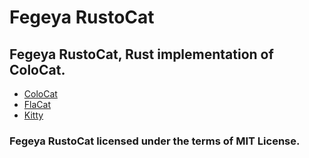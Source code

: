 # Fegeya RustoCat
## Fegeya RustoCat, Rust implementation of ColoCat.

* [ColoCat](http://github.com/ferhatgec/colocat)
* [FlaCat](http://github.com/ferhatgec/flacat)
* [Kitty](http://github.com/ferhatgec/kit)

### Fegeya RustoCat licensed under the terms of MIT License.
